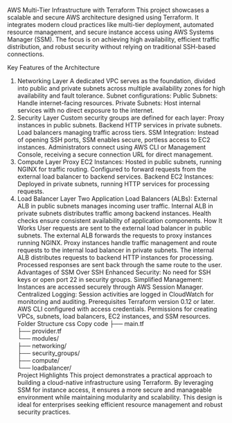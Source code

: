 AWS Multi-Tier Infrastructure with Terraform
This project showcases a scalable and secure AWS architecture designed using Terraform. It integrates modern cloud practices like multi-tier deployment, automated resource management, and secure instance access using AWS Systems Manager (SSM). The focus is on achieving high availability, efficient traffic distribution, and robust security without relying on traditional SSH-based connections.

Key Features of the Architecture
1. Networking Layer
A dedicated VPC serves as the foundation, divided into public and private subnets across multiple availability zones for high availability and fault tolerance.
Subnet configurations:
Public Subnets: Handle internet-facing resources.
Private Subnets: Host internal services with no direct exposure to the internet.
2. Security Layer
Custom security groups are defined for each layer:
Proxy instances in public subnets.
Backend HTTP services in private subnets.
Load balancers managing traffic across tiers.
SSM Integration:
Instead of opening SSH ports, SSM enables secure, portless access to EC2 instances.
Administrators connect using AWS CLI or Management Console, receiving a secure connection URL for direct management.
3. Compute Layer
Proxy EC2 Instances:
Hosted in public subnets, running NGINX for traffic routing.
Configured to forward requests from the external load balancer to backend services.
Backend EC2 Instances:
Deployed in private subnets, running HTTP services for processing requests.
4. Load Balancer Layer
Two Application Load Balancers (ALBs):
External ALB in public subnets manages incoming user traffic.
Internal ALB in private subnets distributes traffic among backend instances.
Health checks ensure consistent availability of application components.
How It Works
User requests are sent to the external load balancer in public subnets.
The external ALB forwards the requests to proxy instances running NGINX.
Proxy instances handle traffic management and route requests to the internal load balancer in private subnets.
The internal ALB distributes requests to backend HTTP instances for processing.
Processed responses are sent back through the same route to the user.
Advantages of SSM Over SSH
Enhanced Security: No need for SSH keys or open port 22 in security groups.
Simplified Management: Instances are accessed securely through AWS Session Manager.
Centralized Logging: Session activities are logged in CloudWatch for monitoring and auditing.
Prerequisites
Terraform version 0.12 or later.
AWS CLI configured with access credentials.
Permissions for creating VPCs, subnets, load balancers, EC2 instances, and SSM resources.
Folder Structure
css
Copy code
├── main.tf  
├── provider.tf  
└── modules/  
    ├── networking/  
    ├── security_groups/  
    ├── compute/  
    └── loadbalancer/  
Project Highlights
This project demonstrates a practical approach to building a cloud-native infrastructure using Terraform. By leveraging SSM for instance access, it ensures a more secure and manageable environment while maintaining modularity and scalability. This design is ideal for enterprises seeking efficient resource management and robust security practices.






